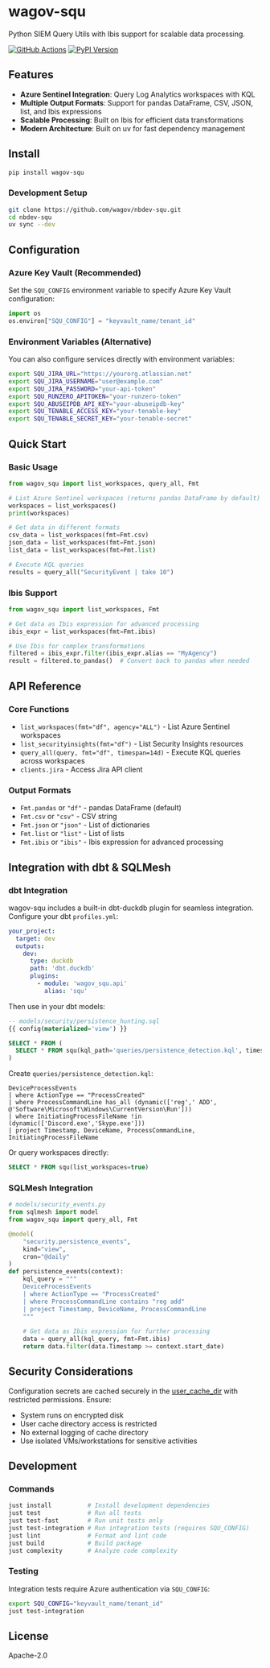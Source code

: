 # wagov-squ

Python SIEM Query Utils with Ibis support for scalable data processing.

[![GitHub Actions](https://img.shields.io/github/actions/workflow/status/wagov/nbdev-squ/release.yml.svg?logo=github)](https://github.com/wagov/nbdev-squ/actions/workflows/release.yml)
[![PyPI Version](https://img.shields.io/pypi/v/wagov-squ.svg?logo=pypi)](https://pypi.org/project/wagov-squ/)

## Features

- **Azure Sentinel Integration**: Query Log Analytics workspaces with KQL
- **Multiple Output Formats**: Support for pandas DataFrame, CSV, JSON, list, and Ibis expressions  
- **Scalable Processing**: Built on Ibis for efficient data transformations
- **Modern Architecture**: Built on uv for fast dependency management

## Install

```bash
pip install wagov-squ
```

### Development Setup
```bash
git clone https://github.com/wagov/nbdev-squ.git
cd nbdev-squ
uv sync --dev
```

## Configuration

### Azure Key Vault (Recommended)

Set the `SQU_CONFIG` environment variable to specify Azure Key Vault configuration:

```python
import os
os.environ["SQU_CONFIG"] = "keyvault_name/tenant_id"
```

### Environment Variables (Alternative)

You can also configure services directly with environment variables:

```bash
export SQU_JIRA_URL="https://yourorg.atlassian.net"
export SQU_JIRA_USERNAME="user@example.com" 
export SQU_JIRA_PASSWORD="your-api-token"
export SQU_RUNZERO_APITOKEN="your-runzero-token"
export SQU_ABUSEIPDB_API_KEY="your-abuseipdb-key"
export SQU_TENABLE_ACCESS_KEY="your-tenable-key"
export SQU_TENABLE_SECRET_KEY="your-tenable-secret"
```

## Quick Start

### Basic Usage

```python
from wagov_squ import list_workspaces, query_all, Fmt

# List Azure Sentinel workspaces (returns pandas DataFrame by default)
workspaces = list_workspaces()
print(workspaces)

# Get data in different formats
csv_data = list_workspaces(fmt=Fmt.csv)
json_data = list_workspaces(fmt=Fmt.json) 
list_data = list_workspaces(fmt=Fmt.list)

# Execute KQL queries
results = query_all("SecurityEvent | take 10")
```

### Ibis Support

```python
from wagov_squ import list_workspaces, Fmt

# Get data as Ibis expression for advanced processing
ibis_expr = list_workspaces(fmt=Fmt.ibis)

# Use Ibis for complex transformations
filtered = ibis_expr.filter(ibis_expr.alias == "MyAgency")
result = filtered.to_pandas()  # Convert back to pandas when needed
```

## API Reference

### Core Functions

- `list_workspaces(fmt="df", agency="ALL")` - List Azure Sentinel workspaces
- `list_securityinsights(fmt="df")` - List Security Insights resources  
- `query_all(query, fmt="df", timespan=14d)` - Execute KQL queries across workspaces
- `clients.jira` - Access Jira API client

### Output Formats

- `Fmt.pandas` or `"df"` - pandas DataFrame (default)
- `Fmt.csv` or `"csv"` - CSV string
- `Fmt.json` or `"json"` - List of dictionaries
- `Fmt.list` or `"list"` - List of lists  
- `Fmt.ibis` or `"ibis"` - Ibis expression for advanced processing

## Integration with dbt & SQLMesh

### dbt Integration

wagov-squ includes a built-in dbt-duckdb plugin for seamless integration. Configure your dbt `profiles.yml`:

```yaml
your_project:
  target: dev
  outputs:
    dev:
      type: duckdb
      path: 'dbt.duckdb'
      plugins:
        - module: 'wagov_squ.api'
          alias: 'squ'
```

Then use in your dbt models:

```sql
-- models/security/persistence_hunting.sql
{{ config(materialized='view') }}

SELECT * FROM (
  SELECT * FROM squ(kql_path='queries/persistence_detection.kql', timespan='14d')
)
```

Create `queries/persistence_detection.kql`:
```kql
DeviceProcessEvents
| where ActionType == "ProcessCreated" 
| where ProcessCommandLine has_all (dynamic(['reg',' ADD', @'Software\Microsoft\Windows\CurrentVersion\Run']))
| where InitiatingProcessFileName !in (dynamic(['Discord.exe','Skype.exe']))
| project Timestamp, DeviceName, ProcessCommandLine, InitiatingProcessFileName
```

Or query workspaces directly:
```sql
SELECT * FROM squ(list_workspaces=true)
```

### SQLMesh Integration

```python
# models/security_events.py
from sqlmesh import model
from wagov_squ import query_all, Fmt

@model(
    "security.persistence_events",
    kind="view",
    cron="@daily"
)
def persistence_events(context):
    kql_query = """
    DeviceProcessEvents
    | where ActionType == "ProcessCreated"
    | where ProcessCommandLine contains "reg add"
    | project Timestamp, DeviceName, ProcessCommandLine
    """
    
    # Get data as Ibis expression for further processing
    data = query_all(kql_query, fmt=Fmt.ibis)
    return data.filter(data.Timestamp >= context.start_date)
```

## Security Considerations

Configuration secrets are cached securely in the [user_cache_dir](https://platformdirs.readthedocs.io/en/latest/api.html#cache-directory) with restricted permissions. Ensure:

- System runs on encrypted disk
- User cache directory access is restricted  
- No external logging of cache directory
- Use isolated VMs/workstations for sensitive activities

## Development

### Commands

```bash
just install          # Install development dependencies
just test             # Run all tests  
just test-fast        # Run unit tests only
just test-integration # Run integration tests (requires SQU_CONFIG)
just lint             # Format and lint code
just build            # Build package
just complexity       # Analyze code complexity
```

### Testing

Integration tests require Azure authentication via `SQU_CONFIG`:

```bash
export SQU_CONFIG="keyvault_name/tenant_id"  
just test-integration
```

## License

Apache-2.0

